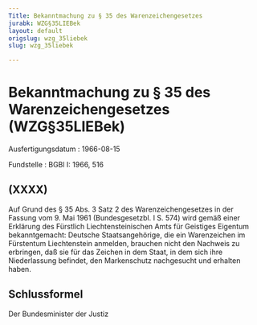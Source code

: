 ```yaml
---
Title: Bekanntmachung zu § 35 des Warenzeichengesetzes
jurabk: WZG§35LIEBek
layout: default
origslug: wzg_35liebek
slug: wzg_35liebek

---
```


# Bekanntmachung zu § 35 des Warenzeichengesetzes (WZG§35LIEBek)

Ausfertigungsdatum
:   1966-08-15

Fundstelle
:   BGBl I: 1966, 516

## (XXXX)

Auf Grund des § 35 Abs. 3 Satz 2 des Warenzeichengesetzes in der
Fassung vom 9. Mai 1961 (Bundesgesetzbl. I S. 574) wird gemäß einer
Erklärung des Fürstlich Liechtensteinischen Amts für Geistiges
Eigentum bekanntgemacht:
Deutsche Staatsangehörige, die ein Warenzeichen im Fürstentum
Liechtenstein anmelden, brauchen nicht den Nachweis zu erbringen, daß
sie für das Zeichen in dem Staat, in dem sich ihre Niederlassung
befindet, den Markenschutz nachgesucht und erhalten haben.

## Schlussformel

Der Bundesminister der Justiz

